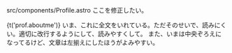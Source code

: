 src/components/Profile.astro
ここを修正したい。

{t('prof.aboutme')}
いま、これに全文をいれている。ただそのせいで、読みにくい。適切に改行するようにして、読みやすくして。
また、いまは中央ぞろえになってるけど、文章は左揃えにしたほうがよみやすい。